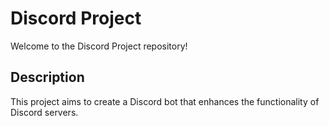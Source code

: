 # Discord Project

Welcome to the Discord Project repository!

## Description
This project aims to create a Discord bot that enhances the functionality of Discord servers.
